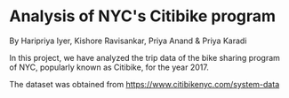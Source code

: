 # Analysis of NYC's Citibike program
By Haripriya Iyer, Kishore Ravisankar, Priya Anand & Priya Karadi

In this project, we have analyzed the trip data of the bike sharing program of NYC, popularly known as Citibike, for the year 2017.

The dataset was obtained from https://www.citibikenyc.com/system-data
